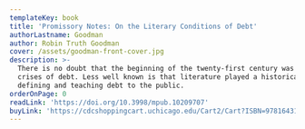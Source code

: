 ```yaml
---
templateKey: book
title: 'Promissory Notes: On the Literary Conditions of Debt'
authorLastname: Goodman
author: Robin Truth Goodman
cover: /assets/goodman-front-cover.jpg
description: >-
  There is no doubt that the beginning of the twenty-first century was marked by
  crises of debt. Less well known is that literature played a historical role in
  defining and teaching debt to the public.
orderOnPage: 0
readLink: 'https://doi.org/10.3998/mpub.10209707'
buyLink: 'https://cdcshoppingcart.uchicago.edu/Cart2/Cart?ISBN=9781643150000&PRESS=lever'
---
```


